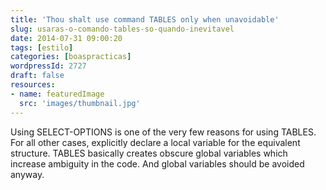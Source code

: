 ```yaml
---
title: 'Thou shalt use command TABLES only when unavoidable'
slug: usaras-o-comando-tables-so-quando-inevitavel
date: 2014-07-31 09:00:20
tags: [estilo]
categories: [boaspracticas]
wordpressId: 2727
draft: false
resources:
- name: featuredImage
  src: 'images/thumbnail.jpg'
---
```

Using SELECT-OPTIONS is one of the very few reasons for using TABLES. For all other cases, explicitly declare a local variable for the equivalent structure. TABLES basically creates obscure global variables which increase ambiguity in the code. And global variables should be avoided anyway.
